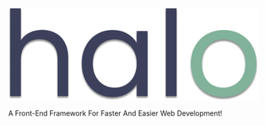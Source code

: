 ![Halo CSS](https://github.com/amirhoseinqd/HaloCSS/blob/2f0db5577d138c45b5a2e5e05614c26b230faef2/halo.png)

A Front-End Framework For Faster And Easier Web Development!
